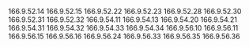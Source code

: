 166.9.52.14
166.9.52.15
166.9.52.22
166.9.52.23
166.9.52.28
166.9.52.30
166.9.52.31
166.9.52.32
166.9.54.11
166.9.54.13
166.9.54.20
166.9.54.21
166.9.54.31
166.9.54.32
166.9.54.33
166.9.54.34
166.9.56.10
166.9.56.11
166.9.56.15
166.9.56.16
166.9.56.24
166.9.56.33
166.9.56.35
166.9.56.36
